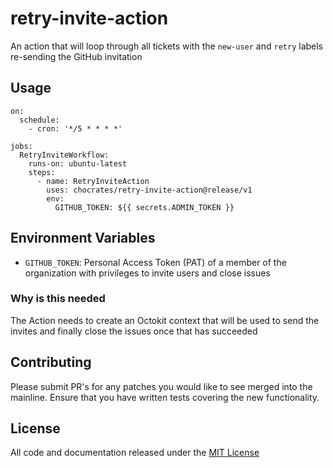 # retry-invite-action
An action that will loop through all tickets with the `new-user` and `retry` labels re-sending the GitHub invitation

## Usage
```
on:
  schedule:
    - cron: '*/5 * * * *'

jobs:
  RetryInviteWorkflow:
    runs-on: ubuntu-latest
    steps:
      - name: RetryInviteAction
        uses: chocrates/retry-invite-action@release/v1
        env:
          GITHUB_TOKEN: ${{ secrets.ADMIN_TOKEN }}
```

## Environment Variables
* `GITHUB_TOKEN`: Personal Access Token (PAT) of a member of the organization with privileges to invite users and close issues

### Why is this needed 
The Action needs to create an Octokit context that will be used to send the invites and finally close the issues once that has succeeded

## Contributing
Please submit PR's for any patches you would like to see merged into the mainline.  Ensure that you have written tests covering the new functionality.

## License
All code and documentation released under the [MIT License](LICENSE)
